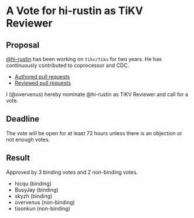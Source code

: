 # A Vote for hi-rustin as TiKV Reviewer

## Proposal

[@hi-rustin](https://github.com/hi-rustin) has been working on `tikv/tikv` for two years. He has continuously contributed to coprocessor and CDC.

* [Authored pull requests](https://github.com/tikv/tikv/pulls?q=is%3Apr+author%3Ahi-rustin)
* [Reviewed pull requests](https://github.com/tikv/tikv/pulls?q=is%3Apr+reviewed-by%3Ahi-rustin)

I (@overvenus) hereby nominate @hi-rustin as TiKV Reviewer and call for a vote.

## Deadline

The vote will be open for at least 72 hours unless there is an objection or not enough votes.

## Result

Approved by 3 binding votes and 2 non-binding votes.

* hicqu (binding)
* BusyJay (binding)
* skyzh (binding)
* overvenus (non-binding)
* tisonkun (non-binding)
